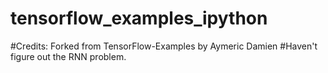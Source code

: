 # tensorflow_examples_ipython
#Credits: Forked from TensorFlow-Examples by Aymeric Damien
#Haven't figure out the RNN problem.
